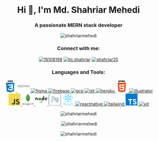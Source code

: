 <h1 align="center"> Hi 👋, I'm Md. Shahriar Mehedi</h1>
<h3 align="center"> A passionate MERN stack developer </h3>

<p align="center"> <img src="https://komarev.com/ghpvc/?username=shahriarmehedi&label=Profile%20views&color=0e75b6&style=flat" alt="shahriarmehedi"   /> </p>


<h3  align="center" > Connect with me:  </h3>
<p    align="center">  
<a  href="https://stackoverflow.com/users/16108198" target="blank">   <img align="center"src="https://raw.githubusercontent.com/rahuldkjain/github-profile-readme-generator/master/src/images/icons/Social/stack-overflow.svg" alt="16108198"  height="30" width="40" /></a>
<a href="https://fb.com/its.shahriar" target="blank"> <img align="center" src="https://raw.githubusercontent.com/rahuldkjain/github-profile-readme-generator/master/src/images/icons/Social/facebook.svg"   alt="its.shahriar" height="30" width="40" /></a>
<a href="https://dribbble.com/shahriar25" target="blank">   <img align="center" src="https://raw.githubusercontent.com/rahuldkjain/github-profile-readme-generator/master/src/images/icons/Social/dribbble.svg" alt="shahriar25"  height="30" width="40" />  </a>
</p>

<h3 align="center">Languages and Tools:</h3>
<p align="center"> <a href="https://www.w3schools.com/css/"  target="_blank"    rel="noreferrer"> <img src="https://raw.githubusercontent.com/devicons/devicon/master/icons/css3/css3-original-wordmark.svg"  alt="css3" width="40" height="40"/> </a> <a href="https://expressjs.com" target="_blank" rel="noreferrer"> <img src="https://raw.githubusercontent.com/devicons/devicon/master/icons/express/express-original-wordmark.svg" alt="express" color="#ffffff" width="40"  height="40"/> </a> <a href="https://www.figma.com/" target="_blank" rel="noreferrer"> <img src="https://www.vectorlogo.zone/logos/figma/figma-icon.svg"   alt="figma" width="40" height="40"/> </a> <a href="https://firebase.google.com/" target="_blank"  rel="noreferrer"> <img src="https://www.vectorlogo.zone/logos/firebase/firebase-icon.svg" alt="firebase" width="40"  height="40"/> </a> <a href="https://cloud.google.com" target="_blank" rel="noreferrer"> <img src="https://www.vectorlogo.zone/logos/google_cloud/google_cloud-icon.svg" alt="gcp" width="40" height="40"/> </a> <a href="https://git-scm.com/"   target="_blank" rel="noreferrer">   <img src="https://www.vectorlogo.zone/logos/git-scm/git-scm-icon.svg"  alt="git" width="40" height="40"/>  </a> <a href="https://heroku.com" target="_blank" rel="noreferrer"> <img src="https://www.vectorlogo.zone/logos/heroku/heroku-icon.svg" alt="heroku"  width="40" height="40"/> </a> <a href="https://www.w3.org/html/" target="_blank"  rel="noreferrer">  <img src="https://raw.githubusercontent.com/devicons/devicon/master/icons/html5/html5-original-wordmark.svg" alt="html5" width="40" height="40"/> </a> <a href="https://www.adobe.com/in/products/illustrator.html"  target="_blank" rel="noreferrer">  <img src="https://www.vectorlogo.zone/logos/adobe_illustrator/adobe_illustrator-icon.svg" alt="illustrator" width="40" height="40"/> </a> <a href="https://developer.mozilla.org/en-US/docs/Web/JavaScript" target="_blank"  rel="noreferrer">   <img  src="https://raw.githubusercontent.com/devicons/devicon/master/icons/javascript/javascript-original.svg" alt="javascript" width="40" height="40"/> </a> <a href="https://www.mongodb.com/" target="_blank" rel="noreferrer"> <img src="https://raw.githubusercontent.com/devicons/devicon/master/icons/mongodb/mongodb-original-wordmark.svg"    alt="mongodb" width="40" height="40"/> </a> <a href="https://nodejs.org" target="_blank" rel="noreferrer"> <img src="https://raw.githubusercontent.com/devicons/devicon/master/icons/nodejs/nodejs-original-wordmark.svg" alt="nodejs" width="40" height="40"/> </a> <a href="https://www.photoshop.com/en" target="_blank" rel="noreferrer"> <img src="https://raw.githubusercontent.com/devicons/devicon/master/icons/photoshop/photoshop-line.svg" alt="photoshop" width="40" height="40"/> </a> <a href="https://reactjs.org/" target="_blank" rel="noreferrer">  <img src="https://raw.githubusercontent.com/devicons/devicon/master/icons/react/react-original-wordmark.svg" alt="react"  width="40" height="40"/> </a> <a href="https://reactnative.dev/" target="_blank" rel="noreferrer">   <img src="https://reactnative.dev/img/header_logo.svg" alt="reactnative" width="40"  height="40"/> </a> <a href="https://tailwindcss.com/" target="_blank" rel="noreferrer"> <img src="https://www.vectorlogo.zone/logos/tailwindcss/tailwindcss-icon.svg" alt="tailwind" width="40" height="40"/> </a> <a href="https://www.typescriptlang.org/" target="_blank" rel="noreferrer"> <img src="https://raw.githubusercontent.com/devicons/devicon/master/icons/typescript/typescript-original.svg" alt="typescript" width="40" height="40"/> </a> <a href="https://www.adobe.com/products/xd.html" target="_blank"  rel="noreferrer"> <img src="https://cdn.worldvectorlogo.com/logos/adobe-xd.svg" alt="xd" width="40" height="40"/> </a> </p>

<p align="center"><img align="center"  src="https://github-readme-stats.vercel.app/api/top-langs?username=shahriarmehedi&show_icons=true&locale=en&layout=compact" alt="shahriarmehedi" /></p>

<p align="center">&nbsp;<img  align="center"  src="https://github-readme-stats.vercel.app/api?username=shahriarmehedi&show_icons=true&locale=en" alt="shahriarmehedi" /></p>

<p align="center"> <img align="center"  src="https://github-readme-streak-stats.herokuapp.com/?user=shahriarmehedi&" alt="shahriarmehedi" /></p>
